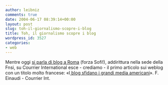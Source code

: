 ```yaml
---
author: leibniz
comments: true
date: 2004-06-17 08:39:14+00:00
layout: post
slug: toh-il-giornalismo-scopre-i-blog
title: Toh, il giornalismo scopre i blog
wordpress_id: 3527
categories:
- web
---
```


Mentre oggi [si parla di blog a Roma](http://feinaudi.splinder.it/) (forza Sofi!), addirittura nella sede della Fnsi, su Courrier International esce - crediamo - il primo articolo sui weblog con un titolo molto francese: «I[ blog sfidano i grandi media americani](http://www.courrierinternational.com/article.asp?obj_id=24120&provenance=accueil&bloc=17)».
F. Einaudi - Courrier Int.
